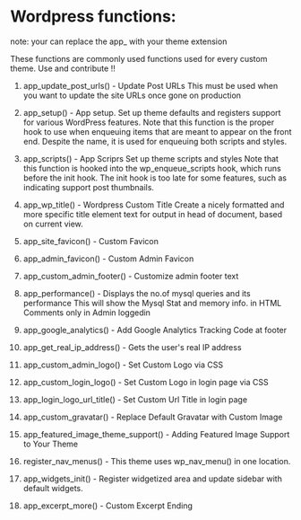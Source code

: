 # Wordpress functions:
note: your can replace the app_ with your theme extension

These functions are commonly used functions used for every custom theme.
Use and contribute !!

1. app_update_post_urls() - Update Post URLs 
   This must be used when you want to update the site URLs once gone on production

2. app_setup() - App setup.
   Set up theme defaults and registers support for various WordPress features.
   Note that this function is the proper hook to use when enqueuing items 
   that are meant to appear on the front end. Despite the name, it is used for enqueuing both scripts and styles.

3. app_scripts() - App Scriprs
   Set up theme scripts and styles 
   Note that this function is hooked into the wp_enqueue_scripts hook, which
   runs before the init hook. The init hook is too late for some features, such
   as indicating support post thumbnails.

4. app_wp_title() -  Wordpress Custom Title
   Create a nicely formatted and more specific title element text for output
   in head of document, based on current view.

5. app_site_favicon() - Custom Favicon

6. app_admin_favicon() - Custom Admin Favicon

7. app_custom_admin_footer() - Customize admin footer text

8. app_performance() - Displays the no.of mysql queries and its performance
   This will show the Mysql Stat and memory info. in HTML Comments only in Admin loggedin

9. app_google_analytics() - Add Google Analytics Tracking Code at footer

10. app_get_real_ip_address() - Gets the user's real IP address

11. app_custom_admin_logo() - Set Custom Logo via CSS

12. app_custom_login_logo() - Set Custom Logo in login page via CSS

13. app_login_logo_url_title() - Set Custom Url Title in login page

14. app_custom_gravatar() - Replace Default Gravatar with Custom Image

15. app_featured_image_theme_support() - Adding Featured Image Support to Your Theme

16. register_nav_menus() - This theme uses wp_nav_menu() in one location.

17. app_widgets_init() - Register widgetized area and update sidebar with default widgets.

18. app_excerpt_more() - Custom Excerpt Ending

